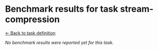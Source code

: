 # Benchmark results for task stream-compression

[<- Back to task definition](index.md)

_No benchmark results were reported yet for this task._